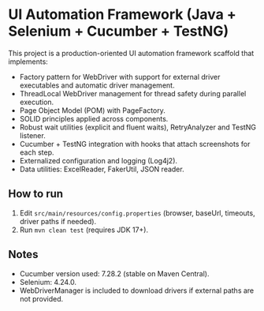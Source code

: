 # UI Automation Framework (Java + Selenium + Cucumber + TestNG)

This project is a production-oriented UI automation framework scaffold that implements:
- Factory pattern for WebDriver with support for external driver executables and automatic driver management.
- ThreadLocal WebDriver management for thread safety during parallel execution.
- Page Object Model (POM) with PageFactory.
- SOLID principles applied across components.
- Robust wait utilities (explicit and fluent waits), RetryAnalyzer and TestNG listener.
- Cucumber + TestNG integration with hooks that attach screenshots for each step.
- Externalized configuration and logging (Log4j2).
- Data utilities: ExcelReader, FakerUtil, JSON reader.

## How to run
1. Edit `src/main/resources/config.properties` (browser, baseUrl, timeouts, driver paths if needed).
2. Run `mvn clean test` (requires JDK 17+).

## Notes
- Cucumber version used: 7.28.2 (stable on Maven Central).
- Selenium: 4.24.0.
- WebDriverManager is included to download drivers if external paths are not provided.
